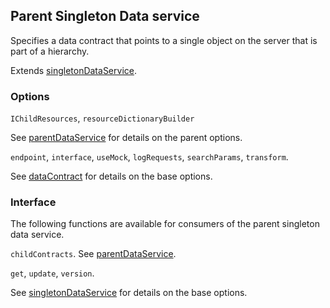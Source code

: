 ## Parent Singleton Data service
Specifies a data contract that points to a single object on the server that is part of a hierarchy.

Extends [singletonDataService](../singletonDataService/singletonDataService.md).

### Options

`IChildResources`, `resourceDictionaryBuilder`

See [parentDataService](../parentDataService/parentDataService.md) for details on the parent options.

`endpoint`, `interface`, `useMock`, `logRequests`, `searchParams`, `transform`.

See [dataContract](../baseDataService.md) for details on the base options.

### Interface
The following functions are available for consumers of the parent singleton data service.

`childContracts`. See [parentDataService](../parentDataService/parentDataService.md).

`get`, `update`, `version`.

See [singletonDataService](../singletonDataService/singletonDataService.md) for details on the base options.
